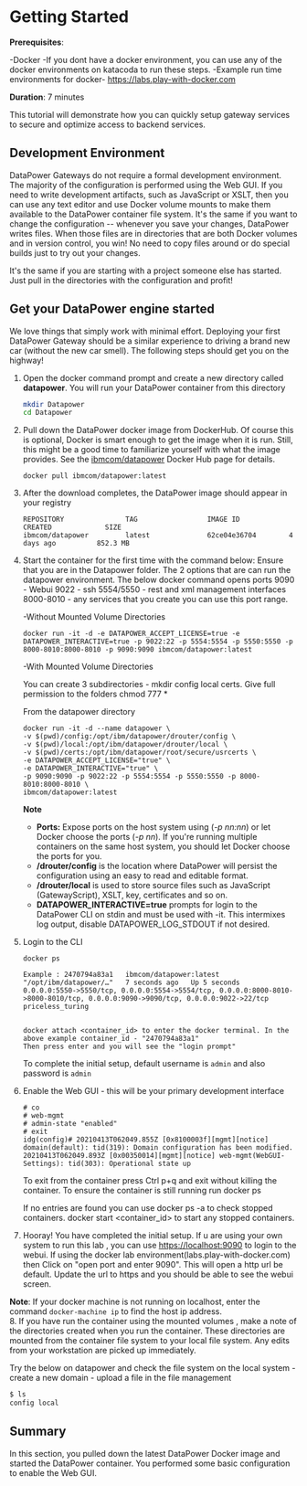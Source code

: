 # Getting Started

**Prerequisites**:

-Docker
-If you dont have a docker environment, you can use any of the docker environments on katacoda to run these steps.
-Example run time environments for docker- <https://labs.play-with-docker.com>

**Duration**: 7 minutes

This tutorial will demonstrate how you can quickly setup gateway services to secure and optimize access to backend services.

## Development Environment

DataPower Gateways do not require a formal development environment. The majority of the configuration is performed using the Web GUI. If you need to write development artifacts, such as JavaScript or XSLT, then you can use any text editor and use Docker volume mounts to make them available to the DataPower container file system. It's the same if you want to change the configuration -- whenever you save your changes, DataPower writes files. When those files are in directories that are both Docker volumes and in version control, you win! No need to copy files around or do special builds just to try out your changes.

It's the same if you are starting with a project someone else has started. Just pull in the directories with the configuration and profit!

## Get your DataPower engine started

We love things that simply work with minimal effort. Deploying your first DataPower Gateway should be a similar experience to driving a brand new car (without the new car smell). The following steps should get you on the highway!

1. Open the docker command prompt and create a new directory called **datapower**. You will run your DataPower container from this directory

    ```bash
    mkdir Datapower
    cd Datapower
    ```

2. Pull down the DataPower docker image from DockerHub. Of course this is optional, Docker is smart enough to get the image when it is run. Still, this might be a good time to familiarize yourself with what the image provides. See the [ibmcom/datapower](https://hub.docker.com/r/ibmcom/datapower/) Docker Hub page for details.

    ```docker
    docker pull ibmcom/datapower:latest
    ```

3. After the download completes, the DataPower image should appear in your registry

    ```docker
    REPOSITORY               TAG                 IMAGE ID            CREATED             SIZE
    ibmcom/datapower         latest              62ce04e36704        4 days ago          852.3 MB
    ```

4. Start the container for the first time with the command below:
    Ensure that you are in the Datapower folder. The 2 options that are can run the datapower environment.
    The below docker command opens ports
    9090 - Webui
    9022 - ssh
    5554/5550 - rest and xml management interfaces
    8000-8010 - any services that you create you can use this port range.

    -Without Mounted Volume Directories

    ```docker
    docker run -it -d -e DATAPOWER_ACCEPT_LICENSE=true -e  DATAPOWER_INTERACTIVE=true -p 9022:22 -p 5554:5554 -p 5550:5550 -p 8000-8010:8000-8010 -p 9090:9090 ibmcom/datapower:latest
    ```

    -With Mounted Volume Directories

    You can create 3 subdirectories  -
    mkdir config local certs.
     Give full permission to the folders
    chmod 777 *

    From the datapower directory

    ```docker
    docker run -it -d --name datapower \
    -v $(pwd)/config:/opt/ibm/datapower/drouter/config \
    -v $(pwd)/local:/opt/ibm/datapower/drouter/local \
    -v $(pwd)/certs:/opt/ibm/datapower/root/secure/usrcerts \
    -e DATAPOWER_ACCEPT_LICENSE="true" \
    -e DATAPOWER_INTERACTIVE="true" \
    -p 9090:9090 -p 9022:22 -p 5554:5554 -p 5550:5550 -p 8000-8010:8000-8010 \
    ibmcom/datapower:latest
    ```

    **Note**

    * **Ports:** Expose ports on the host system using (_-p nn:nn_) or let Docker choose the ports (_-p nn_). If you're running multiple containers on the same host system, you should let Docker choose the ports for you.
    * **/drouter/config** is the location where DataPower will persist the configuration using an easy to read and editable format.
    * **/drouter/local** is used to store source files such as JavaScript (GatewayScript), XSLT, key, certificates and so on.
    * **DATAPOWER_INTERACTIVE=true** prompts for login to the DataPower CLI on stdin and must be used with -it. This intermixes log output, disable DATAPOWER_LOG_STDOUT if not desired.

5. Login to the CLI

    ```docker
    docker ps

    Example : 2470794a83a1   ibmcom/datapower:latest   "/opt/ibm/datapower/…"   7 seconds ago   Up 5 seconds   0.0.0.0:5550->5550/tcp, 0.0.0.0:5554->5554/tcp, 0.0.0.0:8000-8010->8000-8010/tcp, 0.0.0.0:9090->9090/tcp, 0.0.0.0:9022->22/tcp   priceless_turing


    docker attach <container_id> to enter the docker terminal. In the above example container_id - "2470794a83a1"
    Then press enter and you will see the "login prompt"

    ```

    To complete the initial setup, default username is `admin` and also password is `admin`

6. Enable the Web GUI - this will be your primary development interface

    ```script
    # co
    # web-mgmt
    # admin-state "enabled"
    # exit  
    idg(config)# 20210413T062049.855Z [0x8100003f][mgmt][notice] domain(default): tid(319): Domain configuration has been modified.
    20210413T062049.893Z [0x00350014][mgmt][notice] web-mgmt(WebGUI-Settings): tid(303): Operational state up
    ```

   To exit from the container press Ctrl p+q and exit without killing the container. To ensure the container is still running run
   docker ps

   If no entries are found you can use docker ps -a to check stopped containers.
   docker start <container_id> to start any stopped containers.

7. Hooray! You have completed the initial setup. If u are using your own system to run this lab , you can use <https://localhost:9090> to login to the webui.
If using the docker lab environment(labs.play-with-docker.com) then Click on "open port and enter 9090". This will open a http url be default. Update the url to https and you should be able to see the webui screen.

**Note**: If your docker machine is not running on localhost, enter the command `docker-machine ip` to find the host ip address.  
8. If you have run the container using the mounted volumes , make a note of the directories created when you run the container. These directories are mounted from the container file system to your local file system. Any edits from your workstation are picked up immediately.

Try the below on datapower and check the file system on the local system
    - create a new domain
    - upload a file in the file management

```bash
$ ls
config local
```

## Summary

In this section, you pulled down the latest DataPower Docker image and started the DataPower container. You performed some basic configuration to enable the Web GUI.
